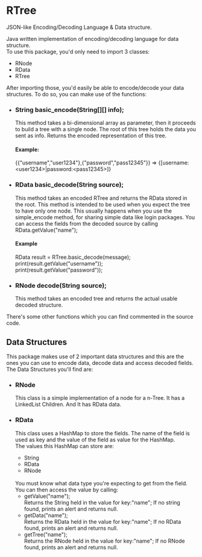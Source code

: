 # RTree
JSON-like Encoding/Decoding Language &amp; Data structure.

<p>
Java written implementation of encoding/decoding language for data structure. <br>
To use this package, you'd only need to import 3 classes:
<ul>
  <li>
    RNode
  </li>
  <li>
    RData
  </li>
  <li>
    RTree
  </li>
</ul>
After importing those, you'd easily be able to encode/decode your data structures.
To do so, you can make use of the functions:
<ul>
  <li>
    <h3>String basic_encode(String[][] info);</h3> 
    <p>This method takes a bi-dimensional array as parameter, then it proceeds to build a tree
    with a single node. The root of this tree holds the data you sent as info. Returns the encoded 
    representation of this tree.</p>
    <h4>Example:</h4>
    <p>
    {{"username","user1234"},{"password","pass12345"}} => {[username:&lt;user1234&gt;|password:&lt;pass12345&gt;]}
    </p>
  </li>
  <li>
  <h3>RData basic_decode(String source);</h3> 
    <p>
    This method takes an encoded RTree and returns the RData stored in the root.
    This method is intended to be used when you expect the tree to have only one node. This usually happens
    when you use the simple_encode method, for sharing simple data like login packages.
    You can access the fields from the decoded source by calling RData.getValue("name");
    </p>
    <h4>
    Example
    </h4>
    <p>
    RData result = RTree.basic_decode(message);<br>
    print(result.getValue("username"));<br>
    print(result.getValue("password"));
    </p>
  </li>
  <li>
  <h3>RNode decode(String source);</h3>
  <p>
  This method takes an encoded tree and returns the actual usable decoded structure.
  </p>
  </li>
</ul>
There's some other functions which you can find commented in the source code.<br>
<h2>Data Structures</h2>
<p>
This package makes use of 2 important data structures and this are the ones you can use
to encode data, decode data and access decoded fields. The Data Structures you'll find are:
<ul>
<li>
  <h3>RNode</h3>
  <p>
    This class is a simple implementation of a node for a n-Tree. It has a LinkedList<RNode> Children.
    And It has RData data.
  </p>
</li>
<li>
  <h3>RData</h3>
  <p>
    This class uses a HashMap to store the fields. The name of the field is used as key
    and the value of the field as value for the HashMap. <br>
    The values this HashMap can store are:
    <ul>
      <li>
        String  
      </li>
      <li>
        RData
      </li>
      <li>
        RNode
      </li>
    </ul>
    <br>
    You must know what data type you're expecting to get from the field.
    You can then access the value by calling:
    <ul>
      <li>
        getValue("name");<br>
        Returns the String held in the value for key:"name"; If no string found, prints an alert and returns null.
      </li>
      <li>
        getData("name");<br>
        Returns the RData held in the value for key:"name"; If no RData found, prints an alert and returns null.
      </li>
      <li>
        getTree("name");<br>
        Returns the RNode held in the value for key:"name"; If no RNode found, prints an alert and returns null.
      </li>
    <ul>
  </p>
</li>
</ul>
</p>
</p>
